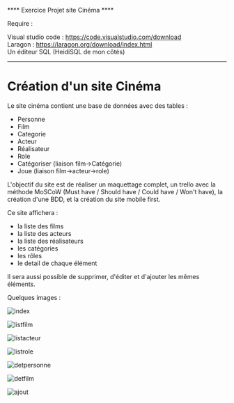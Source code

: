 **** Exercice Projet site Cinéma ****

Require :

Visual studio code : https://code.visualstudio.com/download <br>
Laragon : https://laragon.org/download/index.html <br>
Un éditeur SQL (HeidiSQL de mon côtés)

****************

<h1> Création d'un site Cinéma </h1>

<p>Le site cinéma contient une base de données avec des tables : 
    <ul>
      <li>Personne</li>
      <li>Film</li>
      <li>Categorie</li>
      <li>Acteur</li>
      <li>Réalisateur</li>
      <li>Role</li>
      <li>Catégoriser (liaison film->Catégorie)</li>
      <li>Joue (liaison film->acteur->role)</li>
    </ul></p>

<p> L'objectif du site est de réaliser un maquettage complet, un trello avec la méthode MoSCoW (Must have / Should have / Could have / Won't have), la création d'une BDD, et la création du site mobile first.</p>
<p> Ce site affichera :
  <ul>
    <li>la liste des films</li>
    <li>la liste des acteurs</li>
    <li>la liste des réalisateurs</li>
    <li>les catégories</li>
    <li>les rôles</li>
    <li>le detail de chaque élément</li>
  </ul></p>

<p> Il sera aussi possible de supprimer, d'éditer et d'ajouter les mêmes éléments.</p>

<p> Quelques images : </p>

![index](https://github.com/AlexGthr/cinemaSQL/assets/145430486/aca35b00-23f8-4293-ab9e-549405bf10d8)

![listfilm](https://github.com/AlexGthr/cinemaSQL/assets/145430486/f1a49b49-f2b3-4f35-9851-f5f0c67dc97e)

![listacteur](https://github.com/AlexGthr/cinemaSQL/assets/145430486/7b3b7f43-7b2d-498e-87a7-d6cbed855858)

![listrole](https://github.com/AlexGthr/cinemaSQL/assets/145430486/4e8c7426-4a00-453c-a48c-abedc3fbabd6)

![detpersonne](https://github.com/AlexGthr/cinemaSQL/assets/145430486/00cdf80e-6231-4d3e-859a-354f847b5489)

![detfilm](https://github.com/AlexGthr/cinemaSQL/assets/145430486/661d8a83-6225-4307-bb67-a44d598245c3)

![ajout](https://github.com/AlexGthr/cinemaSQL/assets/145430486/1dc864a9-8a8b-4645-aa32-b6bfec962479)
